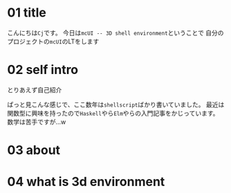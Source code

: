 # 01 title
こんにちは`Cj`です。
今日は`mcUI -- 3D shell environment`ということで
自分のプロジェクトの`mcUI`のLTをします

# 02 self intro
とりあえず自己紹介

ぱっと見こんな感じで、ここ数年は`shellscript`ばかり書いていました。
最近は関数型に興味を持ったので`Haskell`やら`Elm`やらの入門記事をかじっています。
数学は苦手ですが...w

# 03 about

# 04 what is 3d environment
